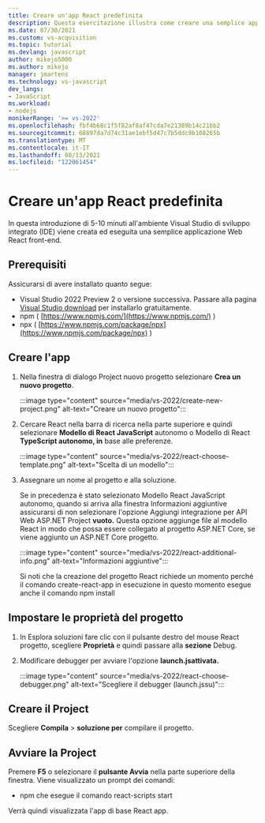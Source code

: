 ```yaml
---
title: Creare un'app React predefinita
description: Questa esercitazione illustra come creare una semplice applicazione React in Visual Studio.
ms.date: 07/30/2021
ms.custom: vs-acquisition
ms.topic: tutorial
ms.devlang: javascript
author: mikejo5000
ms.author: mikejo
manager: jmartens
ms.technology: vs-javascript
dev_langs:
- JavaScript
ms.workload:
- nodejs
monikerRange: '>= vs-2022'
ms.openlocfilehash: fbf4b68c1f5f82af8af47cda7e21389b14c21bb2
ms.sourcegitcommit: 68897da7d74c31ae1ebf5d47c7b5ddc9b108265b
ms.translationtype: MT
ms.contentlocale: it-IT
ms.lasthandoff: 08/13/2021
ms.locfileid: "122061454"
---
```

# <a name="create-a-react-app"></a>Creare un'app React predefinita

In questa introduzione di 5-10 minuti all'ambiente Visual Studio di sviluppo integrato (IDE) viene creata ed eseguita una semplice applicazione Web React front-end.

## <a name="prerequisites"></a>Prerequisiti

Assicurarsi di avere installato quanto segue:

- Visual Studio 2022 Preview 2 o versione successiva. Passare alla pagina [Visual Studio download](https://visualstudio.microsoft.com/downloads/) per installarlo gratuitamente.
- npm ( [https://www.npmjs.com/](https://www.npmjs.com/) ) 
- npx ( [https://www.npmjs.com/package/npx](https://www.npmjs.com/package/npx) )

## <a name="create-your-app"></a>Creare l'app

1. Nella finestra di dialogo Project nuovo progetto selezionare **Crea un nuovo progetto**.

   :::image type="content" source="media/vs-2022/create-new-project.png" alt-text="Creare un nuovo progetto":::

1. Cercare React nella barra di ricerca nella parte superiore e quindi selezionare **Modello di React JavaScript** autonomo o Modello di React **TypeScript autonomo, in** base alle preferenze.

   :::image type="content" source="media/vs-2022/react-choose-template.png" alt-text="Scelta di un modello":::

1. Assegnare un nome al progetto e alla soluzione. 

   Se in precedenza è stato selezionato Modello React JavaScript autonomo, quando si arriva alla finestra Informazioni aggiuntive assicurarsi di non selezionare l'opzione Aggiungi integrazione per API Web ASP.NET Project **vuoto.** Questa opzione aggiunge file al modello React in modo che possa essere collegato al progetto ASP.NET Core, se viene aggiunto un ASP.NET Core progetto.

   :::image type="content" source="media/vs-2022/react-additional-info.png" alt-text="Informazioni aggiuntive":::

   Si noti che la creazione del progetto React richiede un momento perché il comando create-react-app in esecuzione in questo momento esegue anche il comando npm install

## <a name="set-the-project-properties"></a>Impostare le proprietà del progetto

1. In Esplora soluzioni fare clic con il pulsante destro del mouse React progetto, scegliere **Proprietà** e quindi passare alla **sezione** Debug.

1. Modificare debugger per avviare l'opzione **launch.jsattivata.**
 
   :::image type="content" source="media/vs-2022/react-choose-debugger.png" alt-text="Scegliere il debugger (launch.jssu)":::

## <a name="build-your-project"></a>Creare il Project

Scegliere **Compila**  >  **soluzione per** compilare il progetto.

## <a name="start-your-project"></a>Avviare la Project

Premere **F5** o selezionare il **pulsante Avvia** nella parte superiore della finestra. Viene visualizzato un prompt dei comandi:

- npm che esegue il comando react-scripts start

Verrà quindi visualizzata l'app di base React app.